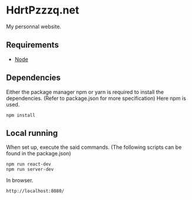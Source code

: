 # HdrtPzzzq.net
My personnal website.

## Requirements
 - [Node](https://nodejs.org/)

## Dependencies
Either the package manager npm or yarn is required to install the dependencies.
(Refer to package.json for more specification)
Here npm is used.

```
npm install
```

## Local running

When set up, execute the said commands.
(The following scripts can be found in the package.json)

```
npm run react-dev
npm run server-dev
```

In browser.
```
http://localhost:8080/
```